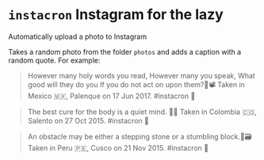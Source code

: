 # `instacron` Instagram for the lazy
Automatically upload a photo to Instagram

Takes a random photo from the folder `photos` and adds a caption with a random quote. For example:
> However many holy words you read, However many you speak, What good will they do you If you do not act on upon them?🐰📽   Taken in Mexico 🇲🇽, Palenque on 17 Jun 2017.  #instacron 🐍

> The best cure for the body is a quiet mind.  📵🥒   Taken in Colombia 🇨🇴, Salento on 27 Oct 2015.  #instacron 🐍

> An obstacle may be either a stepping stone or a stumbling block.🍕🗃   Taken in Peru 🇵🇪, Cusco on 21 Nov 2015.  #instacron 🐍

